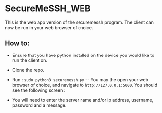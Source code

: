 # SecureMeSSH_WEB
This is the web app version of the securemessh program. The client can now be run in your web browser of choice.

## How to:
- Ensure that you have python installed on the device you would like to run the client on.
- Clone the repo.
- Run : `sudo python3 securemessh.py`
-- You may the open your web browser of choice, and navigate to `http://127.0.0.1:5000`. You should see the following screen :




- You will need to enter the server name and/or ip address, username, password and a message.
